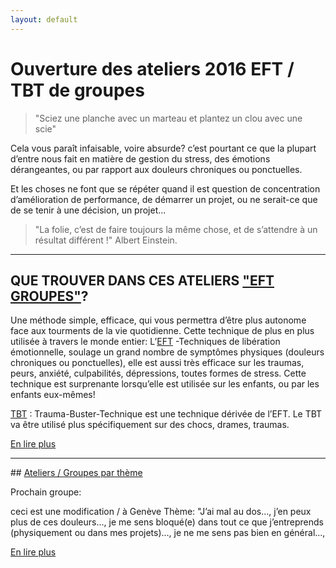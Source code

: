 ```yaml
---
layout: default
---
```



# Ouverture des ateliers 2016 EFT / TBT de groupes


> "Sciez une planche avec un marteau et plantez un clou avec une scie"

Cela vous paraît infaisable, voire absurde? c’est pourtant ce que la plupart d’entre nous fait en matière de gestion du stress, des émotions dérangeantes, ou par rapport aux douleurs chroniques ou ponctuelles.

Et les choses ne font que se répéter quand il est question de concentration d’amélioration de performance, de démarrer un projet, ou ne serait-ce que de se tenir à une décision, un projet...

> "La folie, c’est de faire toujours la même chose, et de s’attendre à un résultat différent !"  Albert Einstein.

---

## QUE TROUVER DANS CES ATELIERS ["EFT GROUPES"](la-puissance-du-groupe)?

Une méthode simple, efficace, qui vous permettra d’être plus autonome face aux tourments de la vie quotidienne.
Cette technique de plus en plus utilisée à travers le monde entier: L’[EFT](qu-est-ce-que-l-eft) -Techniques de libération émotionnelle, soulage un grand nombre de symptômes physiques (douleurs chroniques ou ponctuelles), elle est aussi très efficace sur les traumas, peurs, anxiété, culpabilités, dépressions, toutes formes de stress.
Cette technique est surprenante lorsqu’elle est utilisée sur les enfants, ou par les enfants eux-mêmes!

[TBT](qu-est-ce-que-le-tbt) : Trauma-Buster-Technique est une technique dérivée de l’EFT.
Le TBT va être utilisé plus spécifiquement sur des chocs, drames, traumas.

[En lire plus](intervenante)

---


## [Ateliers / Groupes par thème](ou-quand-comment)

Prochain groupe:

ceci est une modification / à Genève
Thème: "J’ai mal au dos..., j’en peux plus de ces douleurs..., je me sens bloqué(e) dans tout ce que j’entreprends (physiquement ou dans mes projets)..., je ne me sens pas bien en général...,

[En lire plus](la-puissance-du-groupe)
